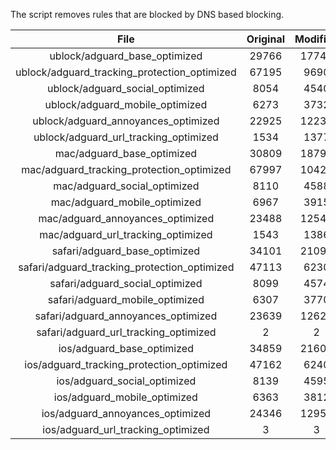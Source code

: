 The script removes rules that are blocked by DNS based blocking.


| File | Original | Modified |
|:----:|:-----:|:-----:|
| ublock/adguard_base_optimized | 29766 | 17747 |
| ublock/adguard_tracking_protection_optimized | 67195 | 9690 |
| ublock/adguard_social_optimized | 8054 | 4540 |
| ublock/adguard_mobile_optimized | 6273 | 3732 |
| ublock/adguard_annoyances_optimized | 22925 | 12236 |
| ublock/adguard_url_tracking_optimized | 1534 | 1377 |
| mac/adguard_base_optimized | 30809 | 18799 |
| mac/adguard_tracking_protection_optimized | 67997 | 10424 |
| mac/adguard_social_optimized | 8110 | 4588 |
| mac/adguard_mobile_optimized | 6967 | 3915 |
| mac/adguard_annoyances_optimized | 23488 | 12543 |
| mac/adguard_url_tracking_optimized | 1543 | 1386 |
| safari/adguard_base_optimized | 34101 | 21092 |
| safari/adguard_tracking_protection_optimized | 47113 | 6230 |
| safari/adguard_social_optimized | 8099 | 4574 |
| safari/adguard_mobile_optimized | 6307 | 3770 |
| safari/adguard_annoyances_optimized | 23639 | 12620 |
| safari/adguard_url_tracking_optimized | 2 | 2 |
| ios/adguard_base_optimized | 34859 | 21600 |
| ios/adguard_tracking_protection_optimized | 47162 | 6240 |
| ios/adguard_social_optimized | 8139 | 4595 |
| ios/adguard_mobile_optimized | 6363 | 3812 |
| ios/adguard_annoyances_optimized | 24346 | 12953 |
| ios/adguard_url_tracking_optimized | 3 | 3 |